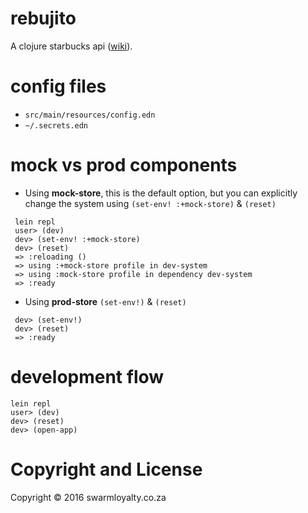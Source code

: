 # rebujito
A clojure starbucks api ([wiki](https://github.com/naartjie/rebujito/wiki)).

# config files
+ `src/main/resources/config.edn`
+ `~/.secrets.edn`

# mock vs prod components

+ Using **mock-store**, this is the default option, but you can explicitly change the system using `(set-env! :+mock-store)`  & `(reset)`

```
 lein repl
 user> (dev)
 dev> (set-env! :+mock-store)
 dev> (reset)
 => :reloading ()
 => using :+mock-store profile in dev-system
 => using :mock-store profile in dependency dev-system
 => :ready

```

+ Using **prod-store** `(set-env!)`  & `(reset)`


```
 dev> (set-env!)
 dev> (reset)
 => :ready 
``` 



# development flow


```
lein repl
user> (dev)
dev> (reset)
dev> (open-app)
```


# Copyright and License

Copyright © 2016 swarmloyalty.co.za
